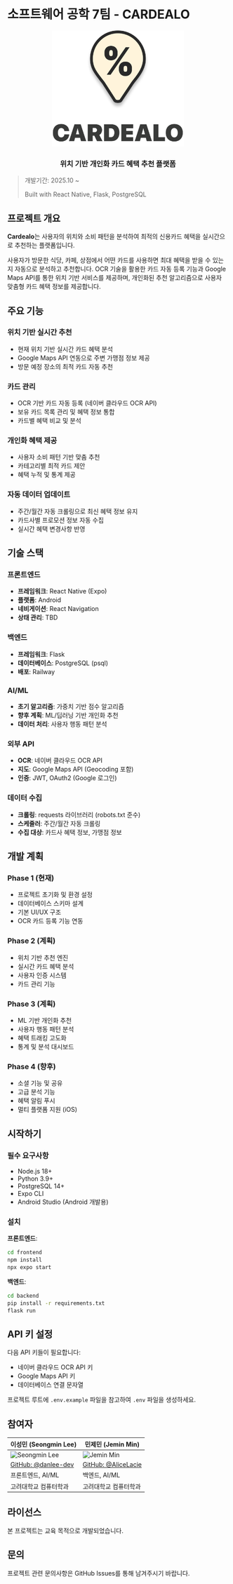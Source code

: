 # 소프트웨어 공학 7팀 - CARDEALO

<div align="center">
<img width="300" alt="cardealo-logo" src="https://raw.githubusercontent.com/danlee-dev/cardealo/main/images/cardealo-logo.png">
</div>

<div align="center">
<h3>위치 기반 개인화 카드 혜택 추천 플랫폼</h3>
</div>

> 개발기간: 2025.10 ~
>
> Built with React Native, Flask, PostgreSQL

## 프로젝트 개요

**Cardealo**는 사용자의 위치와 소비 패턴을 분석하여 최적의 신용카드 혜택을 실시간으로 추천하는 플랫폼입니다.

사용자가 방문한 식당, 카페, 상점에서 어떤 카드를 사용하면 최대 혜택을 받을 수 있는지 자동으로 분석하고 추천합니다. OCR 기술을 활용한 카드 자동 등록 기능과 Google Maps API를 통한 위치 기반 서비스를 제공하며, 개인화된 추천 알고리즘으로 사용자 맞춤형 카드 혜택 정보를 제공합니다.

## 주요 기능

### 위치 기반 실시간 추천
- 현재 위치 기반 실시간 카드 혜택 분석
- Google Maps API 연동으로 주변 가맹점 정보 제공
- 방문 예정 장소의 최적 카드 자동 추천

### 카드 관리
- OCR 기반 카드 자동 등록 (네이버 클라우드 OCR API)
- 보유 카드 목록 관리 및 혜택 정보 통합
- 카드별 혜택 비교 및 분석

### 개인화 혜택 제공
- 사용자 소비 패턴 기반 맞춤 추천
- 카테고리별 최적 카드 제안
- 혜택 누적 및 통계 제공

### 자동 데이터 업데이트
- 주간/월간 자동 크롤링으로 최신 혜택 정보 유지
- 카드사별 프로모션 정보 자동 수집
- 실시간 혜택 변경사항 반영

## 기술 스택

### 프론트엔드
- **프레임워크**: React Native (Expo)
- **플랫폼**: Android
- **네비게이션**: React Navigation
- **상태 관리**: TBD

### 백엔드
- **프레임워크**: Flask
- **데이터베이스**: PostgreSQL (psql)
- **배포**: Railway

### AI/ML
- **초기 알고리즘**: 가중치 기반 점수 알고리즘
- **향후 계획**: ML/딥러닝 기반 개인화 추천
- **데이터 처리**: 사용자 행동 패턴 분석

### 외부 API
- **OCR**: 네이버 클라우드 OCR API
- **지도**: Google Maps API (Geocoding 포함)
- **인증**: JWT, OAuth2 (Google 로그인)

### 데이터 수집
- **크롤링**: requests 라이브러리 (robots.txt 준수)
- **스케줄러**: 주간/월간 자동 크롤링
- **수집 대상**: 카드사 혜택 정보, 가맹점 정보

## 개발 계획

### Phase 1 (현재)
- 프로젝트 초기화 및 환경 설정
- 데이터베이스 스키마 설계
- 기본 UI/UX 구조
- OCR 카드 등록 기능 연동

### Phase 2 (계획)
- 위치 기반 추천 엔진
- 실시간 카드 혜택 분석
- 사용자 인증 시스템
- 카드 관리 기능

### Phase 3 (계획)
- ML 기반 개인화 추천
- 사용자 행동 패턴 분석
- 혜택 트래킹 고도화
- 통계 및 분석 대시보드

### Phase 4 (향후)
- 소셜 기능 및 공유
- 고급 분석 기능
- 혜택 알림 푸시
- 멀티 플랫폼 지원 (iOS)

## 시작하기

### 필수 요구사항
- Node.js 18+
- Python 3.9+
- PostgreSQL 14+
- Expo CLI
- Android Studio (Android 개발용)

### 설치

**프론트엔드**:
```bash
cd frontend
npm install
npx expo start
```

**백엔드**:
```bash
cd backend
pip install -r requirements.txt
flask run
```

## API 키 설정

다음 API 키들이 필요합니다:
- 네이버 클라우드 OCR API 키
- Google Maps API 키
- 데이터베이스 연결 문자열

프로젝트 루트에 `.env.example` 파일을 참고하여 `.env` 파일을 생성하세요.

## 참여자

| 이성민 (Seongmin Lee) | 민제민 (Jemin Min) |
| --- | --- |
| <img src="https://avatars.githubusercontent.com/danlee-dev" width="160px" alt="Seongmin Lee" /> | <img src="https://avatars.githubusercontent.com/AliceLacie" width="160px" alt="Jemin Min" /> |
| [GitHub: @danlee-dev](https://github.com/danlee-dev) | [GitHub: @AliceLacie](https://github.com/AliceLacie) |
| 프론트엔드, AI/ML | 백엔드, AI/ML |
| 고려대학교 컴퓨터학과 | 고려대학교 컴퓨터학과 |

## 라이선스

본 프로젝트는 교육 목적으로 개발되었습니다.

## 문의

프로젝트 관련 문의사항은 GitHub Issues를 통해 남겨주시기 바랍니다.
